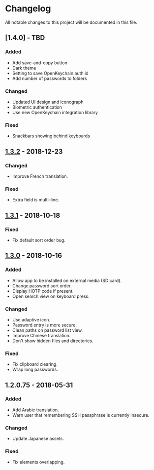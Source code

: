 # Changelog
All notable changes to this project will be documented in this file.

## [1.4.0] - TBD

### Added
- Add save-and-copy button
- Dark theme
- Setting to save OpenKeychain auth id
- Add number of passwords to folders

### Changed
- Updated UI design and iconograph
- Biometric authentication
- Use new OpenKeychain integration library

### Fixed
- Snackbars showing behind keyboards

## [1.3.2] - 2018-12-23

### Changed
- Improve French translation.

### Fixed
- Extra field is multi-line.

## [1.3.1] - 2018-10-18

### Fixed
- Fix default sort order bug.

## [1.3.0] - 2018-10-16

### Added
- Allow app to be installed on external media (SD card).
- Change password sort order.
- Display HOTP code if present.
- Open search view on keyboard press.

### Changed
- Use adaptive icon.
- Password entry is more secure.
- Clean paths on password list view.
- Improve Chinese translation.
- Don't show hidden files and directories.

### Fixed
- Fix clipboard clearing.
- Wrap long passwords.

## 1.2.0.75 - 2018-05-31

### Added
- Add Arabic translation.
- Warn user that remembering SSH passphrase is currently insecure.

### Changed
- Update Japanese assets.

### Fixed
- Fix elements overlapping.


[1.3.2]: https://github.com/zeapo/android-password-store/compare/v1.3.1...v1.3.2
[1.3.1]: https://github.com/zeapo/android-password-store/compare/v1.3.0...v1.3.1
[1.3.0]: https://github.com/zeapo/android-password-store/compare/v1.2.0.75...v1.3.0
